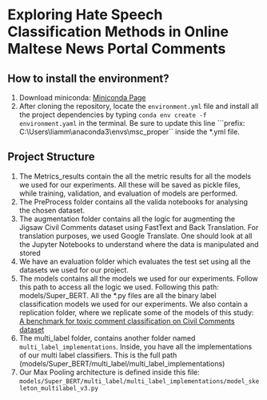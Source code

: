 # Exploring Hate Speech Classification Methods in Online Maltese News Portal Comments

## How to install the environment? 

1) Download miniconda: [Miniconda Page](https://docs.anaconda.com/miniconda/miniconda-install/)
2) After cloning the repository, locate the ```environment.yml``` file and install all the project dependencies by typing ```conda env create -f environment.yaml``` in the terminal. Be sure to update this line ```prefix: C:\Users\liamm\anaconda3\envs\msc_proper`` inside the *.yml file.


## Project Structure

1) The Metrics_results contain the all the metric results for all the models we used for our experiments. All these will be saved as pickle files, while training, validation, and evaluation of models are performed.
2) The PreProcess folder contains all the valida notebooks for analysing the chosen dataset.
3) The augmentation folder contains all the logic for augmenting the Jigsaw Civil Comments dataset using FastText and Back Translation. For translation purposes, we used Google Translate. One should look at all the Jupyter Notebooks to understand where the data is manipulated and stored
4) We have an evaluation folder which evaluates the test set using all the datasets we used for our project.
5) The models contains all the models we used for our experiments. Follow this path to access all the logic we used. Following this path: models/Super_BERT. All the *.py files are all the binary label classification models we used for our experiments. We also contain a replication folder, where we replicate some of the models of this study: [A benchmark for toxic comment classification on Civil Comments dataset](https://paperswithcode.com/paper/a-benchmark-for-toxic-comment-classification#code)
6) The multi_label folder, contains another folder named ```multi_label_implementations```. Inside, you have all the implementations of our multi label classifiers. This is the full path (models/Super_BERT/multi_label/multi_label_implementations)
7) Our Max Pooling architecture is defined inside this file: ```models/Super_BERT/multi_label/multi_label_implementations/model_skeleton_multilabel_v3.py```
